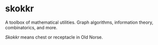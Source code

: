 # skokkr
A toolbox of mathematical utilities. Graph algorithms, information theory, combinatorics, and more.

*Skokkr* means chest or receptacle in Old Norse.
